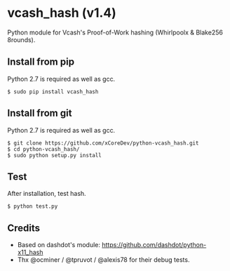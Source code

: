 vcash_hash (v1.4)
===========================

Python module for Vcash's Proof-of-Work hashing (Whirlpoolx & Blake256 8rounds).


Install from pip
----------------

Python 2.7 is required as well as gcc.

    $ sudo pip install vcash_hash


Install from git
----------------

Python 2.7 is required as well as gcc.

    $ git clone https://github.com/xCoreDev/python-vcash_hash.git
    $ cd python-vcash_hash/
    $ sudo python setup.py install


Test
-------

After installation, test hash.

    $ python test.py


Credits
-------

* Based on dashdot's module: https://github.com/dashdot/python-x11_hash
* Thx @ocminer / @tpruvot / @alexis78 for their debug tests.
